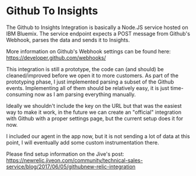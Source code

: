 # Github To Insights

The Github to Insights Integration is basically a Node.JS service hosted on IBM Bluemix. The service endpoint expects a POST message from Github's Webhook, parses the data and sends it to Insights.

More information on Github's Webhook settings can be found here: https://developer.github.com/webhooks/

This integration is still a prototype, the code can (and should) be cleaned/improved before we open it to more customers. As part of the prototyping phase, I just implemented parsing a subset of the Github events. Implementing all of them should be relatively easy, it is just time-consuming now as I am parsing everything manually.

Ideally we shouldn't include the key on the URL but that was the easiest way to make it work, in the future we can create an "official" integration with Github with a proper settings page, but the current setup does it for now.

I included our agent in the app now, but it is not sending a lot of data at this point, I will eventually add some custom instrumentation there.

Please find setup information on the Jive's post: https://newrelic.jiveon.com/community/technical-sales-service/blog/2017/06/05/githubnew-relic-integration
